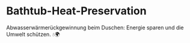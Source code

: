 # Bathtub-Heat-Preservation
Abwasserwärmerückgewinnung beim Duschen: Energie sparen und die Umwelt schützen. 💧🌍
